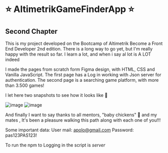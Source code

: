 # :star: AltimetrikGameFinderApp :star:
## Second Chapter 

This is my project developed on the Bootcamp of Altimetrik Become a Front End Developer 2nd edition. There is a long way to go yet, but I'm really happy with the result so far. I learn a lot, and when i say al lot is A LOT indeed 

I made the pages from scratch form Figma design, with HTML, CSS and Vanilla JavaScript. The first page has a Log in working with Json server for authentication. The second page is a searching game platform, with more than 3.500 games!

I let here two snapshots to see how it looks like :eyes:


 ![image](https://user-images.githubusercontent.com/103943889/174461196-25e43d5d-18eb-4c1d-a526-165d41d1d949.png)
 ![image](https://user-images.githubusercontent.com/103943889/177361650-2d2df1db-a1ec-4b6d-bb33-e5cbdc34335c.png)

 And finally I want to say thanks to all mentors, "baby chickens" :hatched_chick: and my mates , It's been a pleasure walking this path along with each one of you!!! 

Some important data:
User mail: apolo@gmail.com
Password: pas123PAS123!

To run the npm to Logging in the script is *server*
